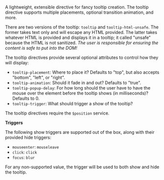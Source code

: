 A lightweight, extensible directive for fancy tooltip creation. The tooltip
directive supports multiple placements, optional transition animation, and more.

There are two versions of the tooltip: `tooltip` and `tooltip-html-unsafe`. The
former takes text only and will escape any HTML provided. The latter takes
whatever HTML is provided and displays it in a tooltip; it called "unsafe"
because the HTML is not sanitized. *The user is responsible for ensuring the
content is safe to put into the DOM!*

The tooltip directives provide several optional attributes to control how they
will display:

- `tooltip-placement`: Where to place it? Defaults to "top", but also accepts
  "bottom", "left", or "right".
- `tooltip-animation`: Should it fade in and out? Defaults to "true".
- `tooltip-popup-delay`: For how long should the user have to have the mouse
  over the element before the tooltip shows (in milliseconds)? Defaults to 0.
- `tooltip-trigger`: What should trigger a show of the tooltip?

The tooltip directives require the `$position` service.

**Triggers**

The following show triggers are supported out of the box, along with their
provided hide triggers:

- `mouseenter`: `mouseleave`
- `click`: `click`
- `focus`: `blur`

For any non-supported value, the trigger will be used to both show and hide the
tooltip.

